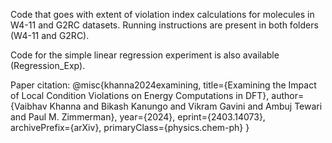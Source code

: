 Code that goes with extent of violation index calculations for molecules in W4-11 and G2RC datasets. Running instructions are present in both folders (W4-11 and G2RC). 

Code for the simple linear regression experiment is also available (Regression_Exp).

Paper citation: 
@misc{khanna2024examining,
      title={Examining the Impact of Local Condition Violations on Energy Computations in DFT}, 
      author={Vaibhav Khanna and Bikash Kanungo and Vikram Gavini and Ambuj Tewari and Paul M. Zimmerman},
      year={2024},
      eprint={2403.14073},
      archivePrefix={arXiv},
      primaryClass={physics.chem-ph}
}

